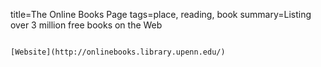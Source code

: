 title=The Online Books Page
tags=place, reading, book
summary=Listing over 3 million free books on the Web
~~~~~~

[Website](http://onlinebooks.library.upenn.edu/)

